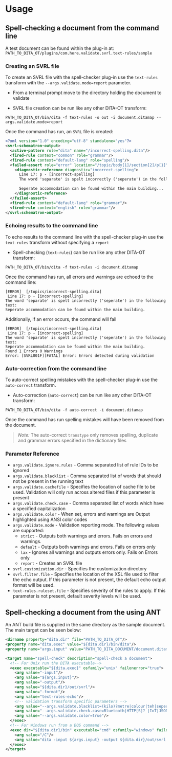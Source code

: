 <h1>Usage</h1>

Spell-checking a document from the command line
-----------------------------------------------

A test document can be found within the plug-in at: `PATH_TO_DITA_OT/plugins/com.here.validate.svrl.text-rules/sample`

### Creating an SVRL file

To create an SVRL file with the spell-checker plug-in use the `text-rules` transform  with the `--args.validate.mode=report` parameter.

-  From a terminal prompt move to the directory holding the document to validate


-  SVRL file creation can be run like any other DITA-OT transform:

```console
PATH_TO_DITA_OT/bin/dita -f text-rules -o out -i document.ditamap --args.validate.mode=report
```

Once the command has run, an `SVRL` file is created:

```xml
<?xml version="1.0" encoding="utf-8" standalone="yes"?>
<svrl:schematron-output>
  <active-pattern role="dita" name="/incorrect-spelling.dita"/>
  <fired-rule context="common" role="grammar"/>
  <fired-rule context="default-lang" role="spelling"/>
  <failed-assert role="error" location="/topic/body[1]/section[2]/p[1]">
    <diagnostic-reference diagnostic="incorrect-spelling">
      Line 17: p - [incorrect-spelling]
      The word 'separate' is spelt incorrectly ('seperate') in the following text:

      Seperate accommodation can be found within the main building...
    </diagnostic-reference>
  </failed-assert>
  <fired-rule context="default-lang" role="grammar"/>
  <fired-rule context="english" role="grammar"/>
</svrl:schematron-output>
```

### Echoing results to the command line

To echo results to the command line with the spell-checker plug-in use the `text-rules` transform without specifying a `report`

-  Spell-checking (`text-rules`) can be run like any other DITA-OT transform:

```console
PATH_TO_DITA_OT/bin/dita -f text-rules -i document.ditamap
```

Once the command has run, all errors and warnings are echoed to the command line:

```console
[ERROR]  [/topics/incorrect-spelling.dita]
 Line 17: p - [incorrect-spelling]
The word 'separate' is spelt incorrectly ('seperate') in the following text:
Seperate accommodation can be found within the main building.
```

Additionally, if an error occurs, the command will fail

```console
[ERROR]  [/topics/incorrect-spelling.dita]
 Line 17: p - [incorrect-spelling]
The word 'separate' is spelt incorrectly ('seperate') in the following text:
Seperate accommodation can be found within the main building.
Found 1 Errors 0 Warnings
Error: [SVRL001F][FATAL] Error: Errors detected during validation
```

### Auto-correction from the command line

To auto-correct spelling mistakes with the spell-checker plug-in use the `auto-correct` transform.

-  Auto-correction (`auto-correct`) can be run like any other DITA-OT transform:

```console
PATH_TO_DITA_OT/bin/dita -f auto-correct -i document.ditamap
```

Once the command has run spelling mistakes will have been removed from the document.

> *Note:* The auto-correct `transtype` only removes spelling, duplicate and grammar errors specified in the dictionary files

### Parameter Reference


- `args.validate.ignore.rules` - Comma separated list of rule IDs to be ignored
- `args.validate.blacklist` - Comma separated list of words that should not be present in the running text
- `args.validate.cachefile` - Specifies the location of cache file to be used. Validation will only run across altered files if this parameter is present
- `args.validate.check.case` - Comma separated list of words which have a specified capitalization
- `args.validate.color` - When set, errors and warnings are Output highlighted using ANSI color codes
- `args.validate.mode` - Validation reporting mode. The following values are supported:
  - `strict`  - Outputs both warnings and errors. Fails on errors and warnings.
  - `default` - Outputs both warnings and errors. Fails on errors only
  - `lax`   - Ignores all warnings and outputs errors only. Fails on Errors only
  - `report`  - Creates an SVRL file
- `svrl.customization.dir` - Specifies the customization directory
- `svrl.filter.file` - Specifies the location of the XSL file used to filter the echo output. If this parameter is not present, the default echo output format will be used.
- `text-rules.ruleset.file` - Specifies severity of the rules to apply. If this parameter is not present, default severity levels will be used.


Spell-checking a document from the using ANT
--------------------------------------------

An ANT build file is supplied in the same directory as the sample document. The main target can be seen below:

```xml
<dirname property="dita.dir" file="PATH_TO_DITA_OT"/>
<property name="dita.exec" value="${dita.dir}/bin/dita"/>
<property name="args.input" value="PATH_TO_DITA_DOCUMENT/document.ditamap"/>

<target name="spell-check" description="spell-check a document">
  <!-- For Unix run the DITA executable-->
  <exec executable="${dita.exec}" osfamily="unix" failonerror="true">
    <arg value="-input"/>
    <arg value="${args.input}"/>
    <arg value="-output"/>
    <arg value="${dita.dir}/out/svrl"/>
    <arg value="-format"/>
    <arg value="text-rules-echo"/>
    <!-- validation transform specific parameters -->
    <arg value="--args.validate.blacklist=(kilo)?metre|colour|teh|seperate"/>
    <arg value="--args.validate.check.case=Bluetooth|HTTP[S]? |IoT|JSON|Java|Javadoc|JavaScript|XML"/>
    <arg value="--args.validate.color=true"/>
  </exec>
  <!-- For Windows run from a DOS command -->
  <exec dir="${dita.dir}/bin" executable="cmd" osfamily="windows" failonerror="true">
    <arg value="/C"/>
    <arg value="dita -input ${args.input} -output ${dita.dir}/out/svrl -format text-rules-echo --args.validate.blacklist=&quot;(kilo)?metre|colour|teh|seperate&quot; --args.validate.check.case=&quot;Bluetooth|HTTP[S]? |IoT|JSON|Java|Javadoc|JavaScript|XML&quot;"/>
  </exec>
</target>
```
